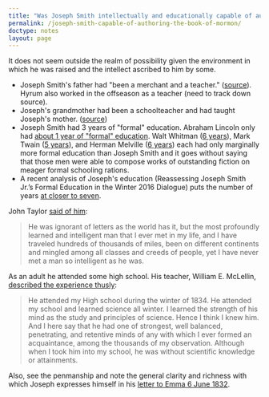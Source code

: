 ```yaml
---
title: "Was Joseph Smith intellectually and educationally capable of authoring the Book of Mormon?"
permalink: /joseph-smith-capable-of-authoring-the-book-of-mormon/
doctype: notes
layout: page
---
```


It does not seem outside the realm of possibility given the environment in which he was raised and the intellect ascribed to him by some.

* Joseph Smith's father had "been a merchant and a teacher." ([source](https://www.lds.org/ensign/1971/07/joseph-smiths-home-environment?lang=eng)).  Hyrum also worked in the offseason as a teacher (need to track down source).
* Joseph's grandmother had been a schoolteacher and had taught Joseph's mother. ([source](https://books.google.com/books?id=A-cWAQAAIAAJ&pg=RA1-PA257#v=snippet&q=%22Lydia%20Gates%20Mack%2C%20was%20a%20school-teacher%20and%20taught%20his%20mother%22&f=false))
* Joseph Smith had 3 years of "formal" education.  Abraham Lincoln only had [about 1 year of "formal" education](https://en.wikipedia.org/wiki/Early_life_and_career_of_Abraham_Lincoln).  Walt Whitman ([6 years](https://en.wikipedia.org/wiki/Walt_Whitman)), Mark Twain ([5 years](https://en.wikipedia.org/wiki/Mark_Twain)), and Herman Melville ([6 years](https://books.google.com/books?id=amPSiPy0XJ4C&pg=PA3&lpg=PA3&dq=herman+melville+years+of+schooling&source=bl&ots=N5rQ1EEfpg&sig=nOpniJzgoGCv5zFD6ftRrNPYlVk&hl=en&sa=X&ved=0ahUKEwijraPT3K_TAhVM7mMKHeoPARc4ChDoAQgnMAE#v=snippet&q=%22six%20years%20of%20formal%20schooling%22&f=false)) each had only marginally more formal education than Joseph Smith and it goes without saying that those men were able to compose works of outstanding fiction on meager formal schooling rations.
* A recent analysis of Joseph's education (Reassessing Joseph Smith Jr.’s Formal Education in the Winter 2016 Dialogue) puts the number of years [at closer to seven](https://www.academia.edu/31771595/Reassessing_Joseph_Smith_Jr._s_Formal_Education?auto=download).

John Taylor [said of him](https://www.lds.org/manual/teachings-joseph-smith/chapter-47?lang=eng):

> He was ignorant of letters as the world has it, but the most profoundly learned and intelligent man that I ever met in my life, and I have traveled hundreds of thousands of miles, been on different continents and mingled among all classes and creeds of people, yet I have never met a man so intelligent as he was.

As an adult he attended some high school.  His teacher, William E. McLellin, [described the experience thusly](http://www.deseretnews.com/article/705280695/Inside-the-lost-McLellin-notebook.html):

> He attended my High school during the winter of 1834. He attended my school and learned science all winter. I learned the strength of his mind as the study and principles of science. Hence I think I knew him.  And I here say that he had one of strongest, well balanced, penetrating, and retentive minds of any with which I ever formed an acquaintance, among the thousands of my observation. Although when I took him into my school, he was without scientific knowledge or attainments.

Also, see the penmanship and note the general clarity and richness with which Joseph expresses himself in his [letter to Emma 6 June 1832](http://www.josephsmithpapers.org/paper-summary/letter-to-emma-smith-6-june-1832/1).
